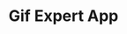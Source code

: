 ---
title: "Gif Expert App"
description: "Gif Expert App is a aplication for search GIF. I used following technologies: "
tools: ["HTML", "CSS", "JavaScript", "React", "Jest"]
image: "https://i.imgur.com/RsS0z5J.jpg"
link: "https://juanctorresf.github.io/react-gif-expert/"
github: "https://github.com/juanctorresf/react-gif-expert"
---